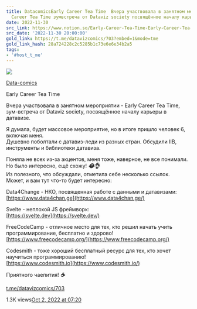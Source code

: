 ```yaml
---
title: DatacomicsEarly Career Tea Time  Вчера участвовала в занятном мероприятии  Early
  Career Tea Time зумвстреча от Dataviz society посвящённое началу карь
date: 2022-11-30
src_link: https://www.notion.so/Early-Career-Tea-Time-Early-Career-Tea-Time-7ad4292ea7f84a539687044d628589bc
src_date: '2022-11-30 20:00:00'
gold_link: https://t.me/datavizcomics/703?embed=1&mode=tme
gold_link_hash: 28a724228c2c5285b1c73e6e6e34b2a5
tags:
- '#host_t_me'
---
```




[*![](https://cdn4.cdn-telegram.org/file/ZYrUawaBV9xMsxbpRiA0Lxtn-fvEnGKGrXDCbOsObmSZLllwcLxGlwZ27Yyl5K9oaqQyoGZjb491_exHYLNclBnIT-UHgwzxShVioT6GFiZKULXgZKgfM0VgeBljLPYBzqZznRTL4OYvxnkqclpYUEBCISQSqsEYmZQ7RGlSUBNlR55tgLVtd0eyPFLmgLPkAhMcPnHprXaNMJ70LfHJUg8U6wrc92OzHQaPzA9oQsT0HRpcH_1_U0G8IZx7IIDkIWaqYFCGLrpIzelJDEhJNw7Bu3RweMbXKhVPEqZoEVMvRvJzPf-j0vau7mlG4KUsKhpEigRsavCoq0t3m5TtOw.jpg)*](https://t.me/datavizcomics)



[Data-comics](https://t.me/datavizcomics)

Early Career Tea Time  
  
Вчера участвовала в занятном мероприятии - Early Career Tea Time, зум-встреча от Dataviz society, посвящённое началу карьеры в датавизе.  
  
Я думала, будет массовое мероприятие, но в итоге пришло человек 6, включая меня.  
Душевно поболтали с датавиз-леди из разных стран. Обсудили IIB, инструменты и библиотеки датавиза.  
  
Поняла не всех из-за акцентов, меня тоже, наверное, не все понимали. Но было интересно, ещё схожу! ***😂******👌***  
Из полезного, что обсуждали, отметила себе несколько ссылок.  
Может, и вам тут что-то будет интересно:  
  
Data4Change - НКО, посвященная работе с данными и датавизами:  
[https://www.data4chan.ge](https://www.data4chan.ge/)  
  
Svelte - неплохой JS фреймворк:  
[https://svelte.dev](https://svelte.dev/)  
  
FreeCodeCamp - отличное место для тех, кто решил начать учить программирование, бесплатно и здорово!  
[https://www.freecodecamp.org/](https://www.freecodecamp.org/)  
  
Codesmith - тоже хороший бесплатный ресурс для тех, кто хочет научиться программированию!  
[https://www.codesmith.io](https://www.codesmith.io/)  
  
Приятного чаепития! ***☕***

[t.me/datavizcomics/703](https://t.me/datavizcomics/703)

1.3K views[Oct 2, 2022 at 07:20](https://t.me/datavizcomics/703)